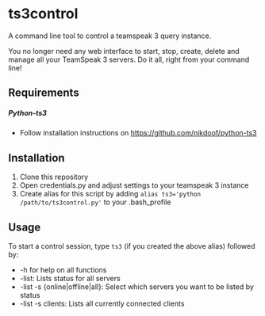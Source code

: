 # ts3control
A command line tool to control a teamspeak 3 query instance.

You no longer need any web interface to start, stop, create, delete and manage all your TeamSpeak 3 servers.
Do it all, right from your command line!

## Requirements
##### Python-ts3
- Follow installation instructions on https://github.com/nikdoof/python-ts3

## Installation
1. Clone this repository 
2. Open credentials.py and adjust settings to your teamspeak 3 instance
3. Create alias for this script by adding ```alias ts3='python /path/to/ts3control.py'``` to your .bash_profile

## Usage
To start a control session, type ```ts3``` (if you created the above alias) followed by:

- -h for help on all functions
- -list: Lists status for all servers
- -list -s {online|offline|all}: Select which servers you want to be listed by status
- -list -s clients: Lists all currently connected clients

